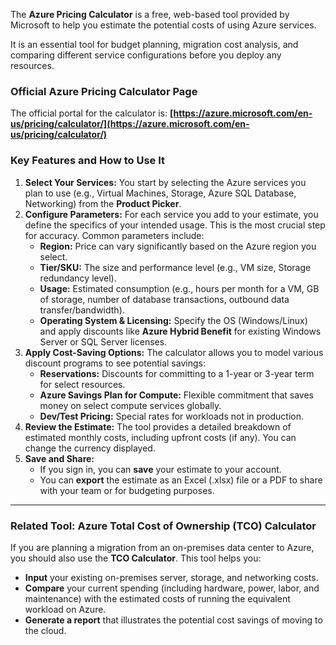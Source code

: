 The **Azure Pricing Calculator** is a free, web-based tool provided by Microsoft to help you estimate the potential costs of using Azure services.

It is an essential tool for budget planning, migration cost analysis, and comparing different service configurations before you deploy any resources.

### **Official Azure Pricing Calculator Page**

The official portal for the calculator is:
**[https://azure.microsoft.com/en-us/pricing/calculator/](https://azure.microsoft.com/en-us/pricing/calculator/)**

### **Key Features and How to Use It**

1.  **Select Your Services:** You start by selecting the Azure services you plan to use (e.g., Virtual Machines, Storage, Azure SQL Database, Networking) from the **Product Picker**.
2.  **Configure Parameters:** For each service you add to your estimate, you define the specifics of your intended usage. This is the most crucial step for accuracy. Common parameters include:
    * **Region:** Price can vary significantly based on the Azure region you select.
    * **Tier/SKU:** The size and performance level (e.g., VM size, Storage redundancy level).
    * **Usage:** Estimated consumption (e.g., hours per month for a VM, GB of storage, number of database transactions, outbound data transfer/bandwidth).
    * **Operating System & Licensing:** Specify the OS (Windows/Linux) and apply discounts like **Azure Hybrid Benefit** for existing Windows Server or SQL Server licenses.
3.  **Apply Cost-Saving Options:** The calculator allows you to model various discount programs to see potential savings:
    * **Reservations:** Discounts for committing to a 1-year or 3-year term for select resources.
    * **Azure Savings Plan for Compute:** Flexible commitment that saves money on select compute services globally.
    * **Dev/Test Pricing:** Special rates for workloads not in production.
4.  **Review the Estimate:** The tool provides a detailed breakdown of estimated monthly costs, including upfront costs (if any). You can change the currency displayed.
5.  **Save and Share:**
    * If you sign in, you can **save** your estimate to your account.
    * You can **export** the estimate as an Excel (.xlsx) file or a PDF to share with your team or for budgeting purposes.

***

### **Related Tool: Azure Total Cost of Ownership (TCO) Calculator**

If you are planning a migration from an on-premises data center to Azure, you should also use the **TCO Calculator**. This tool helps you:

* **Input** your existing on-premises server, storage, and networking costs.
* **Compare** your current spending (including hardware, power, labor, and maintenance) with the estimated costs of running the equivalent workload on Azure.
* **Generate a report** that illustrates the potential cost savings of moving to the cloud.
